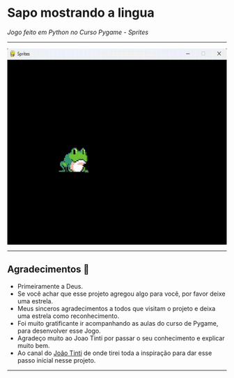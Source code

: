 # Sapo mostrando a lingua

 *Jogo feito em Python no Curso Pygame - Sprites*
 
***

<div align="center">
<img align="middle" alt="erika-batman" height="450" width="550" src="https://github.com/erikafrochati/SapoPygame/blob/main/Sapo.gif"><br>
</div>

***
## Agradecimentos :clap:

* Primeiramente a Deus.
* Se você achar que esse projeto agregou algo para você, por favor deixe uma estrela.
* Meus sinceros agradecimentos a todos que visitam o projeto e deixa uma estrela como reconhecimento.
* Foi muito gratificante ir acompanhando as aulas do curso de Pygame, para desenvolver esse Jogo.
* Agradeço muito ao Joao Tinti por passar o seu conhecimento e explicar muito bem.
* Ao canal do [João Tinti](https://www.youtube.com/watch?v=AzGLH60puSQ&t=307s)  de onde tirei toda a inspiração para dar esse passo inicial nesse projeto.

***
